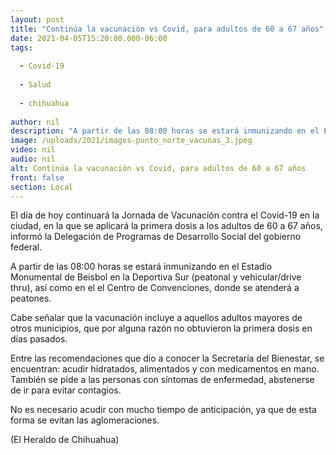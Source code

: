 ```yaml
---
layout: post
title: "Continúa la vacunación vs Covid, para adultos de 60 a 67 años"
date: 2021-04-05T15:20:00.000-06:00
tags:
  
  - Covid-19
  
  - Salud
  
  - chihuahua
  
author: nil
description: "A partir de las 08:00 horas se estará inmunizando en el Estadio Monumental de Beisbol en la Deportiva Sur (peatonal y vehicular/drive thru), así como en el el Centro de Convenciones"
image: /uploads/2021/images-punto_norte_vacunas_3.jpeg
video: nil
audio: nil
alt: Continúa la vacunación vs Covid, para adultos de 60 a 67 años
front: false
section: Local
---
```


El día de hoy continuará la Jornada de Vacunación contra el Covid-19 en la ciudad, en la que se aplicará la primera dosis a los adultos de 60 a 67 años, informó la Delegación de Programas de Desarrollo Social del gobierno federal.

A partir de las 08:00 horas se estará inmunizando en el Estadio Monumental de Beisbol en la Deportiva Sur (peatonal y vehicular/drive thru), así como en el el Centro de Convenciones, donde se atenderá a peatones.

Cabe señalar que la vacunación incluye a aquellos adultos mayores de otros municipios, que por alguna razón no obtuvieron la primera dosis en días pasados.

Entre las recomendaciones que dio a conocer la Secretaría del Bienestar, se encuentran: acudir hidratados, alimentados y con medicamentos en mano. También se pide a las personas con síntomas de enfermedad, abstenerse de ir para evitar contagios.

No es necesario acudir con mucho tiempo de anticipación, ya que de esta forma se evitan las aglomeraciones.

(El Heraldo de Chihuahua)